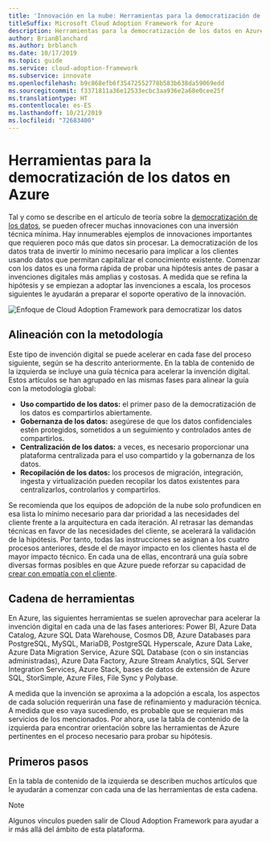 ```yaml
---
title: 'Innovación en la nube: Herramientas para la democratización de los datos en Azure'
titleSuffix: Microsoft Cloud Adoption Framework for Azure
description: Herramientas para la democratización de los datos en Azure
author: BrianBlanchard
ms.author: brblanch
ms.date: 10/17/2019
ms.topic: guide
ms.service: cloud-adoption-framework
ms.subservice: innovate
ms.openlocfilehash: b9c868efb6f35472552778b583b638da59069edd
ms.sourcegitcommit: f3371811a36e12533ecbc3aa936e2a68e0cee25f
ms.translationtype: HT
ms.contentlocale: es-ES
ms.lasthandoff: 10/21/2019
ms.locfileid: "72683400"
---
```

# <a name="tools-to-democratize-data-in-azure"></a>Herramientas para la democratización de los datos en Azure

Tal y como se describe en el artículo de teoría sobre la [democratización de los datos](../considerations/data.md), se pueden ofrecer muchas innovaciones con una inversión técnica mínima. Hay innumerables ejemplos de innovaciones importantes que requieren poco más que datos sin procesar. La democratización de los datos trata de invertir lo mínimo necesario para implicar a los clientes usando datos que permitan capitalizar el conocimiento existente. Comenzar con los datos es una forma rápida de probar una hipótesis antes de pasar a invenciones digitales más amplias y costosas. A medida que se refina la hipótesis y se empiezan a adoptar las invenciones a escala, los procesos siguientes le ayudarán a preparar el soporte operativo de la innovación.

![Enfoque de Cloud Adoption Framework para democratizar los datos](../../_images/innovate/democratize-data.png)

## <a name="alignment-to-the-methodology"></a>Alineación con la metodología

Este tipo de invención digital se puede acelerar en cada fase del proceso siguiente, según se ha descrito anteriormente. En la tabla de contenido de la izquierda se incluye una guía técnica para acelerar la invención digital. Estos artículos se han agrupado en las mismas fases para alinear la guía con la metodología global:

- **Uso compartido de los datos:** el primer paso de la democratización de los datos es compartirlos abiertamente.
- **Gobernanza de los datos:** asegúrese de que los datos confidenciales estén protegidos, sometidos a un seguimiento y controlados antes de compartirlos.
- **Centralización de los datos:** a veces, es necesario proporcionar una plataforma centralizada para el uso compartido y la gobernanza de los datos.
- **Recopilación de los datos:** los procesos de migración, integración, ingesta y virtualización pueden recopilar los datos existentes para centralizarlos, controlarlos y compartirlos.

Se recomienda que los equipos de adopción de la nube solo profundicen en esa lista lo mínimo necesario para dar prioridad a las necesidades del cliente frente a la arquitectura en cada iteración. Al retrasar las demandas técnicas en favor de las necesidades del cliente, se acelerará la validación de la hipótesis. Por tanto, todas las instrucciones se asignan a los cuatro procesos anteriores, desde el de mayor impacto en los clientes hasta el de mayor impacto técnico. En cada una de ellas, encontrará una guía sobre diversas formas posibles en que Azure puede reforzar su capacidad de [crear con empatía con el cliente](../considerations/build.md).

## <a name="toolchain"></a>Cadena de herramientas

En Azure, las siguientes herramientas se suelen aprovechar para acelerar la invención digital en cada una de las fases anteriores: Power BI, Azure Data Catalog, Azure SQL Data Warehouse, Cosmos DB, Azure Databases para PostgreSQL, MySQL, MariaDB, PostgreSQL Hyperscale, Azure Data Lake, Azure Data Migration Service, Azure SQL Database (con o sin instancias administradas), Azure Data Factory, Azure Stream Analytics, SQL Server Integration Services, Azure Stack, bases de datos de extensión de Azure SQL, StorSimple, Azure Files, File Sync y Polybase.

A medida que la invención se aproxima a la adopción a escala, los aspectos de cada solución requerirán una fase de refinamiento y maduración técnica. A medida que eso vaya sucediendo, es probable que se requieran más servicios de los mencionados. Por ahora, use la tabla de contenido de la izquierda para encontrar orientación sobre las herramientas de Azure pertinentes en el proceso necesario para probar su hipótesis.

## <a name="get-started"></a>Primeros pasos

En la tabla de contenido de la izquierda se describen muchos artículos que le ayudarán a comenzar con cada una de las herramientas de esta cadena.

> [!NOTE]
> Algunos vínculos pueden salir de Cloud Adoption Framework para ayudar a ir más allá del ámbito de esta plataforma.
